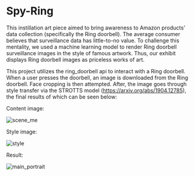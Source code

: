 # Spy-Ring

This instillation art piece aimed to bring awareness to Amazon products’ data collection (specifically the Ring doorbell). The average consumer believes that surveillance data has little-to-no value. To challenge this mentality, we used a machine learning model to render Ring doorbell surveillance images in the style of famous artwork. Thus, our exhibit displays Ring doorbell images as priceless works of art.

This project utilizes the ring_doorbell api to interact with a Ring doorbell. When a user presses the doorbell, an image is downloaded from the Ring doorbell. Face cropping is then attempted. After, the image goes through style transfer via the STROTTS model (https://arxiv.org/abs/1904.12785), the final results of which can be seen below:

Content image: 

![scene_me](https://user-images.githubusercontent.com/43860983/148045933-3d34090e-fd26-4c51-95cc-ec165988914d.jpg)

Style image:

![style](https://user-images.githubusercontent.com/43860983/148045948-15e067bd-5860-4224-aca0-3d71a4275624.jpg)

Result:

![main_portrait](https://user-images.githubusercontent.com/43860983/148045969-119a8025-fd4a-4165-84b8-237188c7f3d8.png)
